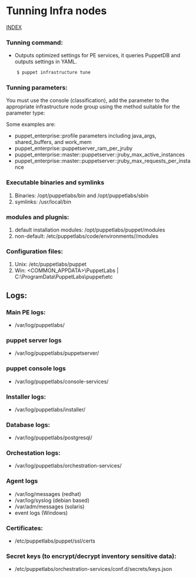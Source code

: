 # Tunning Infra nodes

[INDEX](../../README.md)

### Tunning command:

-  Outputs optimized settings for PE services, it queries PuppetDB and outputs settings in YAML.

```bash
    $ puppet infrastructure tune
```

### Tunning parameters:

You must use the console (classification), add the parameter to the appropriate infrastructure node group using the method suitable for the parameter type:

Some examples are:

- puppet_enterprise::profile parameters including java_args, shared_buffers, and work_mem
- puppet_enterprise::puppetserver_ram_per_jruby
- puppet_enterprise::master::puppetserver::jruby_max_active_instances
- puppet_enterprise::master::puppetserver::jruby_max_requests_per_instance
 


### Executable binaries and symlinks
1. Binaries: /opt/puppetlabs/bin and /opt/puppetlabs/sbin
1. symlinks: /usr/local/bin

### modules and plugnis:
1. default installation modules: /opt/puppetlabs/puppet/modules
1. non-default: /etc/puppetlabs/code/environments/<environment>/modules

### Configuration files:
1. Unix: /etc/puppetlabs/puppet
1. Win: <COMMON_APPDATA>\PuppetLabs | C:\ProgramData\PuppetLabs\puppet\etc

## Logs:

### Main PE logs:
- /var/log/puppetlabs/

### puppet server logs
- /var/log/puppetlabs/puppetserver/

### puppet console logs
- /var/log/puppetlabs/console-services/

### Installer logs:
- /var/log/puppetlabs/installer/

### Database logs:
- /var/log/puppetlabs/postgresql/

### Orchestation logs:
-  /var/log/puppetlabs/orchestration-services/

### Agent logs
- /var/log/messages (redhat)
- /var/log/syslog (debian based)
- /var/adm/messages (solaris)
- event logs (Windows)

### Certificates:
- /etc/puppetlabs/puppet/ssl/certs

### Secret keys (to encrypt/decrypt inventory sensitive data):
- /etc/puppetlabs/orchestration-services/conf.d/secrets/keys.json